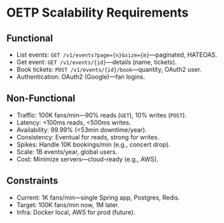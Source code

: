 # OETP Scalability Requirements
## Functional
- List events: `GET /v1/events?page={n}&size={m}`—paginated, HATEOAS.
- Get event: `GET /v1/events/{id}`—details (name, tickets).
- Book tickets: `POST /v1/events/{id}/book`—quantity, OAuth2 user.
- Authentication: OAuth2 (Google)—fan logins.
## Non-Functional
- Traffic: 100K fans/min—90% reads (`GET`), 10% writes (`POST`).
- Latency: <100ms reads, <500ms writes.
- Availability: 99.99% (<53min downtime/year).
- Consistency: Eventual for reads, strong for writes.
- Spikes: Handle 10K bookings/min (e.g., concert drop).
- Scale: 1B events/year, global users.
- Cost: Minimize servers—cloud-ready (e.g., AWS).
## Constraints
- Current: 1K fans/min—single Spring app, Postgres, Redis.
- Target: 100K fans/min now, 1M later.
- Infra: Docker local, AWS for prod (future).
